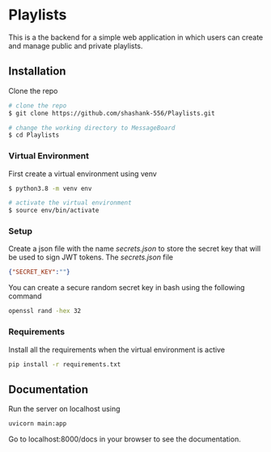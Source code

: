 # Playlists

This is a the backend for a simple web application in which users can create and manage public and private playlists.

## Installation 

Clone the repo

```bash
# clone the repo
$ git clone https://github.com/shashank-556/Playlists.git

# change the working directory to MessageBoard
$ cd Playlists
```

### Virtual Environment

First create a virtual environment using venv

```bash
$ python3.8 -m venv env

# activate the virtual environment
$ source env/bin/activate
```

### Setup

Create a json file with the name *secrets.json* to store the secret key that will be used to sign JWT tokens. The *secrets.json* file 

```json
{"SECRET_KEY":""}
```
You can create a secure random secret key in bash using the following command 

```bash
openssl rand -hex 32
```
### Requirements

Install all the requirements when the virtual environment is active
```bash
pip install -r requirements.txt
```

## Documentation 
Run the server on localhost using 
```bash
uvicorn main:app
```
Go to localhost:8000/docs in your browser to see the documentation.

